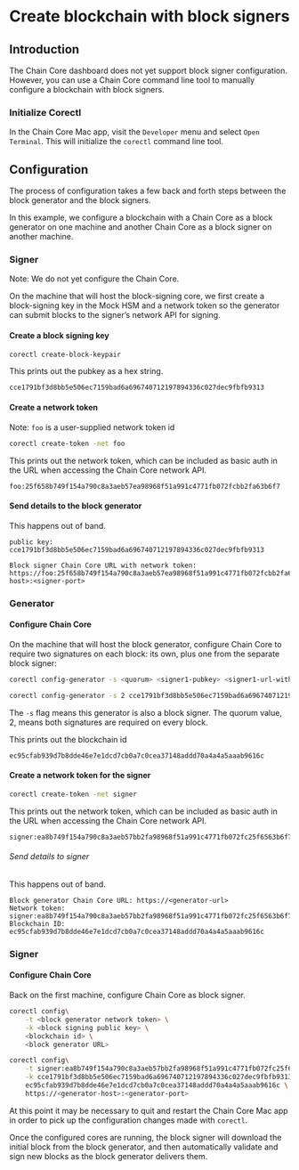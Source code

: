 # Create blockchain with block signers

## Introduction

The Chain Core dashboard does not yet support block signer configuration. However, you can use a Chain Core command line tool to manually configure a blockchain with block signers.

### Initialize Corectl

In the Chain Core Mac app, visit the `Developer` menu and select `Open Terminal`. This will initialize the `corectl` command line tool.

## Configuration

The process of configuration takes a few back and forth steps between the block generator and the block signers.

In this example, we configure a blockchain with a Chain Core as a block generator on one machine and another Chain Core as a block signer on another machine.

### Signer

Note: We do not yet configure the Chain Core.

On the machine that will host the block-signing core, we first create a block-signing key in the Mock HSM and a network token so the generator can submit blocks to the signer’s network API for signing.

#### Create a block signing key

```bash
corectl create-block-keypair
```

This prints out the pubkey as a hex string.

```
cce1791bf3d8bb5e506ec7159bad6a696740712197894336c027dec9fbfb9313
```

#### Create a network token

Note: `foo` is a user-supplied network token id

```bash
corectl create-token -net foo
```

This prints out the network token, which can be included as basic auth in the URL when accessing the Chain Core network API.

```
foo:25f658b749f154a790c8a3aeb57ea98968f51a991c4771fb072fcbb2fa63b6f7
```

#### Send details to the block generator

This happens out of band.

```
public key: cce1791bf3d8bb5e506ec7159bad6a696740712197894336c027dec9fbfb9313

Block signer Chain Core URL with network token: https://foo:25f658b749f154a790c8a3aeb57ea98968f51a991c4771fb072fcbb2fa63b6f7@<signer-host>:<signer-port>
```

### Generator

#### Configure Chain Core

On the machine that will host the block generator, configure Chain Core to require two signatures on each block: its own, plus one from the separate block signer:

```bash
corectl config-generator -s <quorum> <signer1-pubkey> <signer1-url-with-network-token>
```

```bash
corectl config-generator -s 2 cce1791bf3d8bb5e506ec7159bad6a696740712197894336c027dec9fbfb9313 https://foo:25f658b749f154a790c8a3aeb57ea98968f51a991c4771fb072fcbb2fa63b6f7@<signer-host>:<signer-port>
```

The `-s` flag means this generator is also a block signer. The quorum value, 2, means both signatures are required on every block.

This prints out the blockchain id

```
ec95cfab939d7b8dde46e7e1dcd7cb0a7c0cea37148addd70a4a4a5aaab9616c
```

#### Create a network token for the signer

```bash
corectl create-token -net signer
```

This prints out the network token,  which can be included as basic auth in the URL when accessing the Chain Core network API.

```
signer:ea8b749f154a790c8a3aeb57bb2fa98968f51a991c4771fb072fc25f6563b6f7
```

###### Send details to signer

This happens out of band.

```
Block generator Chain Core URL: https://<generator-url>
Network token: signer:ea8b749f154a790c8a3aeb57bb2fa98968f51a991c4771fb072fc25f6563b6f7
Blockchain ID: ec95cfab939d7b8dde46e7e1dcd7cb0a7c0cea37148addd70a4a4a5aaab9616c
```

### Signer

#### Configure Chain Core

Back on the first machine, configure Chain Core as block signer.

```bash
corectl config\
    -t <block generator network token> \
    -k <block signing public key> \
    <blockchain id> \
    <block generator URL>
```

```bash
corectl config\
    -t signer:ea8b749f154a790c8a3aeb57bb2fa98968f51a991c4771fb072fc25f6563b6f7 \
    -k cce1791bf3d8bb5e506ec7159bad6a696740712197894336c027dec9fbfb9313 \
    ec95cfab939d7b8dde46e7e1dcd7cb0a7c0cea37148addd70a4a4a5aaab9616c \
    https://<generator-host>:<generator-port>
```

At this point it may be necessary to quit and restart the Chain Core Mac app in order to pick up the configuration changes made with `corectl`.

Once the configured cores are running, the block signer will download the initial block from the block generator, and then automatically validate and sign new blocks as the block generator delivers them.
